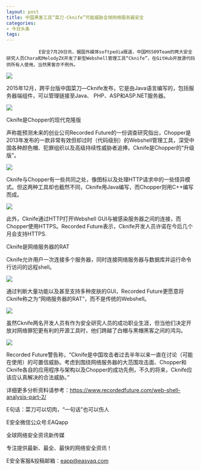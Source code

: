 ```yaml
---
layout: post
title: 中国黑客工具“菜刀-Cknife”可能威胁全球网络服务器安全
categories:
- 今日头条
tags:
---
```

				E安全7月20日讯，据国外媒体softpedia报道，中国MS509Team的两大安全研究人员Chora和MelodyZX开发了新型Webshell管理工具“Cknife”，在GitHub开放源代码供所有人使用，当然黑客亦不例外。

![](http://p1.pstatp.com/large/ac7000186800c59a0b3)

2015年12月，跨平台版中国菜刀—Cknife发布，它是由Java语言编写的，包括服务器端组件，可以管理链接至Java、 PHP、ASP和ASP.NET服务器。

![](http://p3.pstatp.com/large/aa200078f2b33170490)

Cknife是Chopper的现代克隆版

声称能预测未来的创业公司Recorded Future的一份调查研究指出，Chopper是2013年发布的一款非常有效但却过时（代码级别）的Webshell管理工具，深受中国各种颜色帽、犯罪组织以及高级持续性威胁者追捧。Cknife是Chopper的“升级版”。

![](http://p3.pstatp.com/large/ac8000185bb9caf0bbd)

Cknife与Chopper有一些共同之处，像图标以及处理HTTP请求中的一些怪异模式。但这两种工具却也截然不同，Cknife用Java编写，而Chopper则用C++编写而成。

![](http://p1.pstatp.com/large/aa200078f2cbfce3933)

此外，Cknife通过HTTP打开Webshell GUI与被感染服务器之间的连接，而Chopper使用HTTPS。Recorded Future表示，Cknife开发人员许诺在今后几个月会支持HTTPS.

Cknife是网络服务器的RAT

Cknife允许用户一次连接多个服务器，同时连接网络服务器与数据库并运行命令行访问的远程shell。

![](http://p3.pstatp.com/large/ac7000186817374a239)

通过判断大量功能以及甚至支持多种皮肤的GUI，Recorded Future更愿意将Cknife称之为“网络服务器的RAT”，而不是传统的Webshell。

![](http://p3.pstatp.com/large/ac8000185ba01cae8ce)

虽然Cknife两名开发人员有作为安全研究人员的成功职业生涯，但当他们决定开放对网络罪犯更有利的开源工具时，他们跨越了白帽与黑帽黑客之间的鸿沟。

![](http://p3.pstatp.com/large/ac700018682dfde4e6f)

Recorded Future警告称，“Cknife是中国攻击者过去半年以来一直在讨论（可能在使用）的可置信威胁。考虑到围绕网络服务器的大范围攻击面、Chopper和Cknife各自的应用程序与架构以及Chopper的成功先例，不久的将来，Cknife应该应认真解决的合法威胁。”

详细更多分析资料请参考：https://www.recordedfuture.com/web-shell-analysis-part-2/

E句话：菜刀可以切肉，“一句话”也可以伤人

E安全微信公众号:EAQapp

全球网络安全资讯新传媒

专注提供最新、最全、最快的网络安全资讯！

E安全客服&投稿邮箱：eapp@easyaq.com